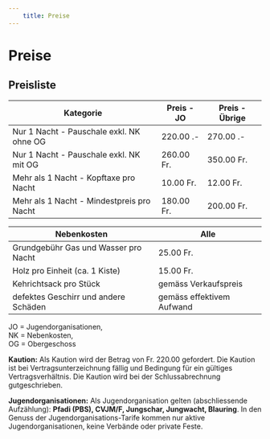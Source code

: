 ```yaml
---
    title: Preise
---
```


# Preise

## Preisliste

|Kategorie                                          |Preis - JO | Preis - Übrige    |
----------------------------------------------------|-----------|-------------------|
|Nur 1 Nacht - Pauschale exkl. NK ohne OG           |220.00 .-  | 270.00 .-         |
|Nur 1 Nacht - Pauschale exkl. NK mit OG            |260.00 Fr. | 350.00 Fr.        |
|Mehr als 1 Nacht - Kopftaxe pro Nacht              |10.00 Fr.  | 12.00 Fr.         |
|Mehr als 1 Nacht - Mindestpreis pro Nacht          |180.00 Fr. | 200.00 Fr.        |

|Nebenkosten                            |Alle                       |   
|---------------------------------------|---------------------------|
|Grundgebühr Gas und Wasser pro Nacht   | 25.00 Fr.                 |
|Holz pro Einheit (ca. 1 Kiste)         | 15.00 Fr.                 |
|Kehrichtsack pro Stück                 | gemäss Verkaufspreis      | 
|defektes Geschirr und andere Schäden   | gemäss effektivem Aufwand |

<p class="footnote">
    JO = Jugendorganisationen,<br>
    NK = Nebenkosten,<br>
    OG = Obergeschoss
</p>

**Kaution:** Als Kaution wird der Betrag von Fr. 220.00 gefordert. Die Kaution ist bei Vertragsunterzeichnung fällig und Bedingung für ein gültiges Vertragsverhältnis. Die Kaution wird bei der Schlussabrechnung gutgeschrieben.

**Jugendorganisationen:** Als Jugendorganisation gelten (abschliessende Aufzählung): **Pfadi (PBS), CVJM/F, Jungschar, Jungwacht, Blauring**. In den Genuss der Jugendorganisations-Tarife kommen nur aktive Jugendorganisationen, keine Verbände oder private Feste.

